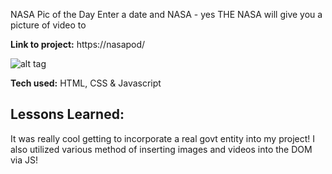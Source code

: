 NASA Pic of the Day 
Enter a date and NASA - yes THE NASA will give you a picture of video to 

**Link to project:** https://nasapod/

![alt tag]("#")


**Tech used:** HTML, CSS & Javascript

## Lessons Learned:
It was really cool getting to incorporate a real govt entity into my project! I also utilized various method of inserting images and videos into the DOM via JS!
